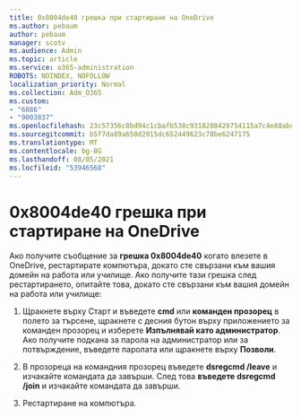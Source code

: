 ```yaml
---
title: 0x8004de40 грешка при стартиране на OneDrive
ms.author: pebaum
author: pebaum
manager: scotv
ms.audience: Admin
ms.topic: article
ms.service: o365-administration
ROBOTS: NOINDEX, NOFOLLOW
localization_priority: Normal
ms.collection: Adm_O365
ms.custom:
- "6886"
- "9003837"
ms.openlocfilehash: 23c57356c8bd94c1cbafb538c9318208429754115a7c4e88abc93d293b5ea6e1
ms.sourcegitcommit: b5f7da89a650d2915dc652449623c78be6247175
ms.translationtype: MT
ms.contentlocale: bg-BG
ms.lasthandoff: 08/05/2021
ms.locfileid: "53946568"
---
```

# <a name="0x8004de40-error-when-launching-onedrive"></a>0x8004de40 грешка при стартиране на OneDrive

Ако получите съобщение за **грешка 0x8004de40** когато влезете в OneDrive, рестартирате компютъра, докато сте свързани към вашия домейн на работа или училище. Ако получите тази грешка след рестартирането, опитайте това, докато сте свързани към вашия домейн на работа или училище:

1. Щракнете върху Старт и въведете **cmd** или **команден прозорец**  в полето за търсене, щракнете с десния бутон върху приложението за команден прозорец и изберете  **Изпълнявай като администратор**. Ако получите подкана за парола на администратор или за потвърждение, въведете паролата или щракнете върху **Позволи**.  

2. В прозореца на командния прозорец въведете **dsregcmd /leave**  и изчакайте командата да завърши. След това **въведете dsregcmd /join** и изчакайте командата да завърши.
3. Рестартиране на компютъра.
